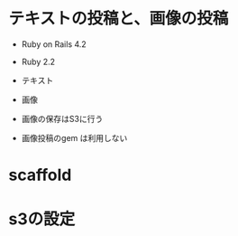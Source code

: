 # テキストの投稿と、画像の投稿

* Ruby on Rails 4.2
* Ruby 2.2

* テキスト
* 画像
 * 画像の保存はS3に行う
 * 画像投稿のgem は利用しない

# scaffold

# s3の設定
